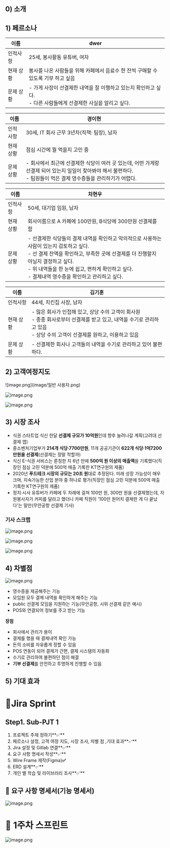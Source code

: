 ## 0) 소개

## 1) 페르소나

| 이름 | dwer |
| --- | --- |
| 인적사항 | 25세, 봉사활동 유튜버, 여자 |
| 현재 상황 | 봉사를 나온 사람들을 위해 카페에서 음료수 한 잔씩 구매할 수 있도록 기부 하고 싶음 |
| 문제 상황 | - 가게 사장이 선결제한 내역을 잘 이행하고 있는지 확인하고 싶다.<br>- 다른 사람들에게 선결제한 사실을 알리고 싶다.  |

| 이름 | 경이현 |
| --- | --- |
| 인적사항 | 30세, IT 회사 근무 3년차(직책: 팀장),  남자 |
| 현재 상황 | 점심 시간에 뭘 먹을지 고민 중 |
| 문제 상황 | - 회사에서 최근에 선결제한 식당이 여러 곳 있는데, 어떤 가게랑 선결제 되어 있는지 일일이 찾아봐야 해서 불편하다.<br>- 팀원들이 먹은 결제 영수증들을 관리하기가 어렵다.  |

| 이름 | 차현우 |
| --- | --- |
| 인적사항 | 50세,  대기업 임원, 남자 |
| 현재 상황 | 회사이름으로 A 카페에 100만원, B식당에 300만원 선결제를 함 |
| 문제 상황 | - 선결제한 식당들의 결제 내역을 확인하고 악의적으로 사용하는 사람이 있는지 검토하고 싶다.<br>- 선 결제 잔액을 확인하고, 부족한 곳에 선결제를 더 진행할지 아닐지 결정하고 싶다.<br>- 위 내역들을 한 눈에 쉽고, 편하게 확인하고 싶다.<br>- 결제내역 영수증을 확인하고 관리하고 싶다. |

| 이름 | 김기훈 |
| --- | --- |
| 인적사항 | 44세,  치킨집 사장, 남자 |
| 현재 상황 | - 많은 회사가 인접해 있고, 상당 수의 고객이 회사원<br>- 종종 회사로부터 선결제를 받고 있고, 내역을 수기로 관리하고 있음<br>- 상당 수의 고객이 선결제를 원하고, 이용하고 있음 |
| 문제 상황 | - 선결제한 회사나 고객들의 내역을 수기로 관리하고 있어 불편하다. |

## 2) 고객여정지도

![image.png](image/일반 사용자.png)

![image.png](image/결제자.png)

![image.png](image/사장님.png)

## 3) 시장 조사

- 식권 스타트업 식신 한달 **선결제 규모가 10억원**인데 향후 늘려나갈 계획(고려대 선결제 앱)
- 중소벤처기업부가 **214개 식당·7700만원**, 11개 공공기관이 **622개 식당·1억7200만원을 선결제**(선결제는 정말 착할까)
- 식신 E-식권 서비스는 론칭한 지 6년 만에 **500억 원 이상의 매출액**을 기록했다(직장인 점심 고민 덕분에 500억 매출 기록한 KT연구원의 제품)
- 2020년 **푸드테크 시장의 규모는 20조 원**대로 추정된다. 미래 성장 가능성이 매우 크며, 지속가능한 산업 분야 중 하나로 평가(직장인 점심 고민 덕분에 500억 매출 기록한 KT연구원의 제품)
- 정치·시사 유튜버가 카페에 두 차례에 걸쳐 100만 원, 300만 원을 선결제했는데, 자원봉사자가 커피를 달라고 했더니 카페 직원이 '100만 원어치 결제한 게 다 끝났다'는 말만(무안공항 선결제 기사)

### 기사 스크랩

![image.png](image/example1.png)

![image.png](image/example2.png)

![image.png](image/example3.png)

## 4) 차별점

![image.png](image/example4.png)

- 영수증을 제공해주는 기능
- 모임원 모두 결제 내역을 확인하게 해주는 기능
- public 선결제 모임을 지원하는 기능(무안공항, 시위 선결제 같은 예시)
- POS와 연결되어 정보를 주고 받는 기능

**장점**

- 회사에서 관리가 용이
- 결제를 했을 때 결제내역 확인 가능
- 돈의 소비를 자유롭게 정할 수 있음
- POS 연동이 되어 결제가 간편, 결제 시스템의 자동화
- 수기로 관리하여 불편하던 점이 해결
- **기부 선결제**를 안전하고 투명하게 진행할 수 있음

## 5) 기대 효과

# 🥇Jira Sprint

## Step1. Sub-PJT 1

1. 프로젝트 주제 정하기**✅**
2. 페르소나 설정, 고객 여정 지도, 시장 조사, 차별 점 ,기대 효과**✅**
3. Jira 설정 및 Gitlab 연결**✅**
4. 요구 사항 명세서 작성**✅**
5. Wire Frame 제작(Figma)**✅**
6. ERD 설계**✅**
7. 개인 별 학습 및 라이브러리 조사**✅**

## 🥈 요구 사항 명세서(기능 명세서)

![image.png](image/functionchart.png)

# 🏅 1주차 스프린트

![image.png](image/sprint.png)
